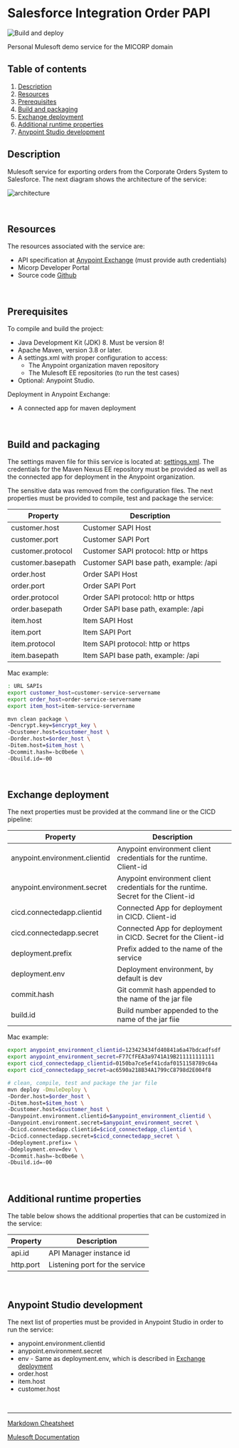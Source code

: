 # Salesforce Integration Order PAPI
![Build and deploy](https://github.com/jpontdia/mule-micorp-integrationorder-papi/actions/workflows/dev.yml/badge.svg)

Personal Mulesoft demo service for the MICORP domain

## Table of contents
1. [Description](#description)
2. [Resources](#resources) 
3. [Prerequisites](#prerequisites)
4. [Build and packaging](#build-and-packaging)
5. [Exchange deployment](#exchange-deployment)
6. [Additional runtime properties](#additional-runtime-properties)
7. [Anypoint Studio development](#anypoint-studio-development)

## Description
Mulesoft service for exporting orders from the Corporate Orders System to Salesforce. The next diagram shows the architecture of the service:

![architecture](https://github.com/jpontdia/mule-micorp-integrationorder-papi/raw/main/docs/architecture.png)

<br>

## Resources
The resources associated with the service are:

 - API specification at [Anypoint Exchange](https://anypoint.mulesoft.com/exchange/078efef1-d139-48ed-92f5-f8d4a0592374/micorp-integrationorder-papi/) (must provide auth credentials)
 - Micorp Developer Portal
 - Source code [Github](https://github.com/jpontdia/mule-micorp-integrationorder-papi)

<br>

## Prerequisites
To compile and build the project:

 - Java Development Kit (JDK) 8. Must be version 8!
 - Apache Maven, version 3.8 or later.
 - A settings.xml with proper configuration to access:
   - The Anypoint organization maven repository
   - The Mulesoft EE repositories (to run the test cases)
 - Optional: Anypoint Studio.

Deployment in Anypoint Exchange:

 - A connected app for maven deployment

<br>

## Build and packaging

The settings maven file for thiis service is located at: [settings.xml](https://github.com/jpontdia/mule-micorp-pom/blob/main/settings.xml). The credentials for the Maven Nexus EE repository must be provided as well as the connected app for deployment in the Anypoint organization.

The sensitive data was removed from the configuration files. The next properties must be provided to compile, test and package the service:

| Property    | Description |
| ----------- | ----------- |
| customer.host     | Customer SAPI Host                     |
| customer.port     | Customer SAPI Port                     |
| customer.protocol | Customer SAPI protocol: http or https  |
| customer.basepath | Customer SAPI base path, example: /api |
| order.host     | Order SAPI Host                     |
| order.port     | Order SAPI Port                     |
| order.protocol | Order SAPI protocol: http or https  |
| order.basepath | Order SAPI base path, example: /api |
| item.host     | Item SAPI Host                     |
| item.port     | Item SAPI Port                     |
| item.protocol | Item SAPI protocol: http or https  |
| item.basepath | Item SAPI base path, example: /api |

Mac example:

```bash
: URL SAPIs
export customer_host=customer-service-servername
export order_host=order-service-servername
export item_host=item-service-servername

mvn clean package \
-Dencrypt.key=$encrypt_key \
-Dcustomer.host=$customer_host \
-Dorder.host=$order_host \
-Ditem.host=$item_host \
-Dcommit.hash=-bc0be6e \
-Dbuild.id=-00
```

<br>

## Exchange deployment

The next properties must be provided at the command line or the CICD pipeline:

| Property    | Description |
| ----------- | ----------- |
| anypoint.environment.clientid | Anypoint environment client credentials for the runtime. Client-id |
| anypoint.environment.secret   | Anypoint environment client credentials for the runtime. Secret for the Client-id |
| cicd.connectedapp.clientid | Connected App for deployment in CICD. Client-id |
| cicd.connectedapp.secret   | Connected App for deployment in CICD. Secret for the Client-id |
| deployment.prefix | Prefix added to the name of the service |
| deployment.env | Deployment environment, by default is dev |
| commit.hash    | Git commit hash appended to the name of the jar file |
| build.id       | Build number appended to the name of the jar fiie |

Mac example:

```bash
export anypoint_environment_clientid=123423434fd40841a6a47bdcadfsdf
export anypoint_environment_secret=F77CfFEA3a9741A19B211111111111
export cicd_connectedapp_clientid=0150ba7ce5ef41cdaf0151158789c64a
export cicd_connectedapp_secret=ac6590a218B34A1799cC8798d2E004f8

# clean, compile, test and package the jar file
mvn deploy -DmuleDeploy \
-Dorder.host=$order_host \
-Ditem.host=$item_host \
-Dcustomer.host=$customer_host \
-Danypoint.environment.clientid=$anypoint_environment_clientid \
-Danypoint.environment.secret=$anypoint_environment_secret \
-Dcicd.connectedapp.clientid=$cicd_connectedapp_clientid \
-Dcicd.connectedapp.secret=$cicd_connectedapp_secret \
-Ddeployment.prefix= \
-Ddeployment.env=dev \
-Dcommit.hash=-bc0be6e \
-Dbuild.id=-00
```

<br>

## Additional runtime properties

The table below shows the additional properties that can be customized in the service:

| Property  | Description |
| --------- | ----------- |
| api.id    | API Manager instance id |
| http.port | Listening port for the service |

<br>

## Anypoint Studio development

The next list of properties must be provided in Anypoint Studio in order to run the service:

 - anypoint.environment.clientid
 - anypoint.environment.secret 
 - env - Same as deployment.env, which is described in [Exchange deployment](#exchange-deployment)
 - order.host
 - item.host
 - customer.host  

<br>

---
[Markdown Cheatsheet](https://github.com/adam-p/markdown-here/wiki/Markdown-Cheatsheet)

[Mulesoft Documentation](https://docs.mulesoft.com/general/)